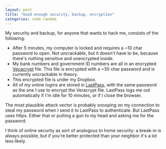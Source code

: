 ```yaml
---
layout: post
title: "Good enough security, backup, encryption"
categories: code random
---
```


My security and backup, for anyone that wants to hack me, consists of the following:

- After 5 minutes, my computer is locked and requires a ~10 char password to open. Not uncrackable, but it doesn't have to be, because there's nothing sensitive and unencrypted inside.
- My bank numbers and government ID numbers are all in an encrypted [Vecacrypt](https://veracrypt.codeplex.com/) file. This file is encrypted with a ~30 char password and is currently uncrackable in theory.
- This encrypted file is under my Dropbox.
- All of my online logins are stored in [LastPass](https://lastpass.com/), with the same password as the one I use to encrypt the Veracrypt file. LastPass logs me out automatically if I'm idle for 10 minutes, or if I close the browser.

The most plausible attack vector is probably snooping on my connection to steal my password when I send it to LastPass to authenticate. But LastPass uses https. Either that or putting a gun to my head and asking me for the password.

I think of online security as sort of analogous to home security: a break-in is always possible, but if you're better protected than your neighbor it's a lot less likely.
